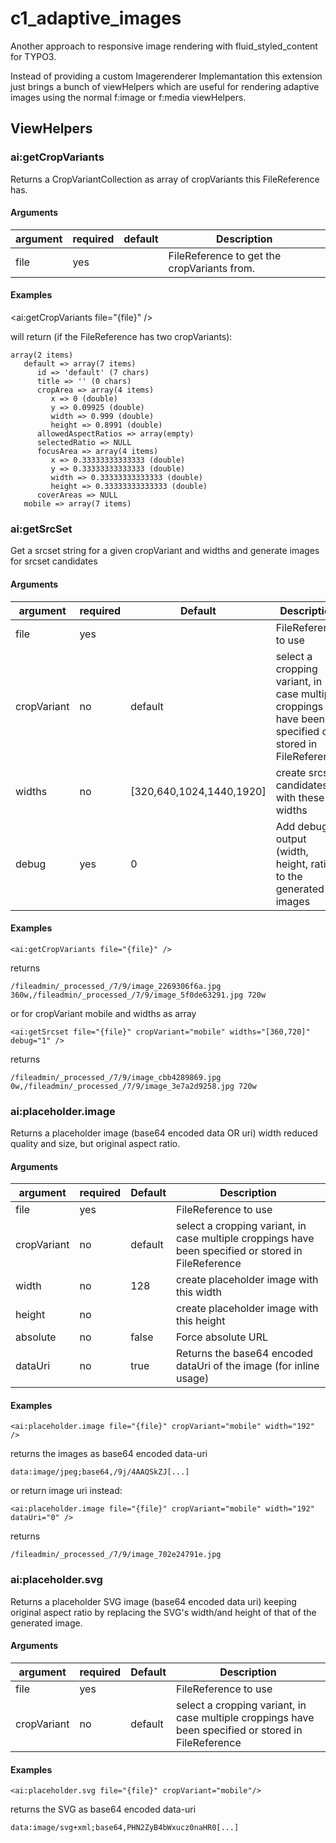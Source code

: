# c1_adaptive_images

Another approach to responsive image rendering with fluid_styled_content for TYPO3.

Instead of providing a custom Imagerenderer Implemantation this extension just brings a bunch of viewHelpers which are
useful for rendering adaptive images using the normal f:image or f:media viewHelpers.

## ViewHelpers

### ai:getCropVariants

Returns a CropVariantCollection as array of cropVariants this FileReference has.

#### Arguments

| argument | required | default | Description |
| --- | --- | --- | --- |
| file | yes | | FileReference to get the cropVariants from.

#### Examples

<ai:getCropVariants file="{file}" />

will return (if the FileReference has two cropVariants):

```
array(2 items)
   default => array(7 items)
      id => 'default' (7 chars)
      title => '' (0 chars)
      cropArea => array(4 items)
         x => 0 (double)
         y => 0.09925 (double)
         width => 0.999 (double)
         height => 0.8991 (double)
      allowedAspectRatios => array(empty)
      selectedRatio => NULL
      focusArea => array(4 items)
         x => 0.33333333333333 (double)
         y => 0.33333333333333 (double)
         width => 0.33333333333333 (double)
         height => 0.33333333333333 (double)
      coverAreas => NULL
   mobile => array(7 items)
```

### ai:getSrcSet

Get a srcset string for a given cropVariant and widths and generate images for srcset candidates

#### Arguments

| argument | required | Default | Description |
| --- | --- | --- | --- |
| file | yes | |FileReference to use
| cropVariant | no | default | select a cropping variant, in case multiple croppings have been specified or stored in FileReference
| widths | no | [320,640,1024,1440,1920] | create srcset candidates with these widths
| debug | yes | 0 | Add debug output (width, height, ratio) to the generated images 

#### Examples

```
<ai:getCropVariants file="{file}" />
```
returns
```
/fileadmin/_processed_/7/9/image_2269306f6a.jpg 360w,/fileadmin/_processed_/7/9/image_5f0de63291.jpg 720w
```

or for cropVariant mobile and widths as array

```
<ai:getSrcset file="{file}" cropVariant="mobile" widths="[360,720]" debug="1" />
```

returns

```
/fileadmin/_processed_/7/9/image_cbb4289869.jpg 0w,/fileadmin/_processed_/7/9/image_3e7a2d9258.jpg 720w

```

### ai:placeholder.image

Returns a placeholder image (base64 encoded data OR uri) width reduced quality and size, but original aspect ratio.

#### Arguments

| argument | required | Default | Description |
| --- | --- | --- | --- |
| file | yes | |FileReference to use
| cropVariant | no | default | select a cropping variant, in case multiple croppings have been specified or stored in FileReference
| width | no | 128 | create placeholder image with this width
| height | no | | create placeholder image with this height
| absolute | no | false | Force absolute URL 
| dataUri | no | true | Returns the base64 encoded dataUri of the image (for inline usage) 

#### Examples

```
<ai:placeholder.image file="{file}" cropVariant="mobile" width="192" />
```
returns the images as base64 encoded data-uri 
```
data:image/jpeg;base64,/9j/4AAQSkZJ[...]
```

or return image uri instead:

```
<ai:placeholder.image file="{file}" cropVariant="mobile" width="192" dataUri="0" />
```

returns
```
/fileadmin/_processed_/7/9/image_702e24791e.jpg
```

### ai:placeholder.svg

Returns a placeholder SVG image (base64 encoded data uri) keeping original aspect ratio by replacing the SVG's width/and
height of that of the generated image.

#### Arguments

| argument | required | Default | Description |
| --- | --- | --- | --- |
| file | yes | |FileReference to use
| cropVariant | no | default | select a cropping variant, in case multiple croppings have been specified or stored in FileReference

#### Examples

```
<ai:placeholder.svg file="{file}" cropVariant="mobile"/>
```
returns the SVG as base64 encoded data-uri 
```
data:image/svg+xml;base64,PHN2ZyB4bWxucz0naHR0[...]
```


